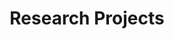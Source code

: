 ---
title: Research Projects
type: landing
translationKey: project
sections:
  - block: markdown
    content:
      title: Research Domains
      subtitle: Pioneering the Future of Control and Robotics
      text: 'Welcome to our research hub, where innovation meets excellence. Our interdisciplinary team is dedicated to pushing the boundaries of technological advancement across multiple domains. Discover our groundbreaking research initiatives and transformative projects in the sections below.'
   
  - block: markdown
    content:
      title: Model Predictive Control 
      subtitle: 
      text: |
        Model Predictive Control (MPC) is an advanced method of process control that has been widely used in industrial applications. Our research particularly focuses on integrating artificial intelligence and data-driven approaches with MPC:
        
        - AI-enhanced MPC algorithms
          * Deep learning for model identification
          * Reinforcement learning for control policy optimization
        
        - Data-driven MPC
          * Data-efficient model learning
          * Online adaptation and learning
        
        - Real-time MPC research
          * Real-time optimization and implementation
          * Distributed and hierarchical MPC
        
        - Applications

    design:
      columns: '2'
    filters:
      tags: 
        - 'Predictive Control'  
    
  
  - block: markdown
    content:
      title: Autonomous Robot 
      subtitle: 
      text: |
        Our autonomous robotics research focuses on developing intelligent robots that can operate independently in complex environments. Key research areas include:
        
        - Robot perception and scene understanding
        - Motion planning and control
        - Human-robot interaction
        - Multi-robot coordination
        - Learning-based robotics
    design:
      columns: '2'
    filters:
      tags:
        - 'Robot'

  - block: markdown
    content:
      title: Intelligent Transportation 
      subtitle: 
      text: |
        Our intelligent transportation research aims to develop advanced solutions for future mobility systems. Key research directions include:
        
        - Traffic flow modeling and prediction
        - Intelligent traffic signal control
        - Connected and autonomous vehicles
        - Smart infrastructure systems
        - Sustainable urban mobility
    design:
      columns: '2'
    filters:
      tags:
        - 'Traffic' 

  - block: portfolio
    id: projects    # 添加 ID 作为锚点
    content:
      title: Research Projects
      subtitle: Our main research projects
      text: ''
      filters:
        folders:
          - project
        exclude_folders:
          - publication
      buttons:
        - name: Predictive Control
          tag: 'Predictive Control'
          url: '#projects'    # 添加链接到锚点
        - name: Autonomous Robot
          tag: 'Robot'
          url: '#projects'    # 添加链接到锚点
        - name: Intelligent Transport
          tag: 'Traffic'
          url: '#projects'    # 添加链接到锚点
      
    design:
      columns: '1'
      view: showcase
      flip_alt_rows: false
---
